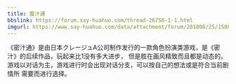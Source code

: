 ```yaml
---
title: 蜜汁通
bbslink: https://forum.say-huahuo.com/thread-26756-1-1.html
imgurl: https://www.say-huahuo.com/data/attachment/forum/201808/25/150846f23suzr484063w6j.png
---
```


《密汁通》是由日本クレージュA公司制作发行的一款角色扮演类游戏，是《密汁》的后续作品，玩起来比1没有多大进步，
但是胜在画风精致而且都是动态的。游戏以对话为主，游戏进行时会出现对话分支，可以按自己的想法或是符合当前剧情所
需要而进行选择。<!--more-->
